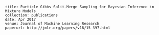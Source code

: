 
    title: Particle Gibbs Split-Merge Sampling for Bayesian Inference in Mixture Models
    collection: publications
    date: Apr 2017
    venue: Journal of Machine Learning Research
    paperurl: http://jmlr.org/papers/v18/15-397.html
    